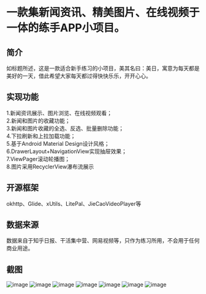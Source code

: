 # 一款集新闻资讯、精美图片、在线视频于一体的练手APP小项目。 
## 简介
如标题所述，这是一款适合新手练习的小项目，美其名曰：美日，寓意为每天都是美好的一天，借此希望大家每天都过得快快乐乐，开开心心。
## 实现功能
1.新闻资讯展示、图片浏览、在线视频观看；</br>
2.新闻和图片的收藏功能；</br>
3.新闻和图片收藏的全选、反选、批量删除功能；</br>
4.下拉刷新和上拉加载功能；</br>
5.基于Android Material Design设计风格；</br>
6.DrawerLayout+NavigationView实现抽屉效果；</br>
7.ViewPager滚动轮播图；</br>
8.图片采用RecyclerView瀑布流展示
## 开源框架
okhttp、Glide、xUtils、LitePal、JieCaoVideoPlayer等
## 数据来源
数据来自于知乎日报、干活集中营、网易视频等，只作为练习所用，不会用于任何商业用途。
## 截图
![image](https://github.com/YL007/MeiRi/raw/master/screenshot/one.png)
![image](https://github.com/YL007/MeiRi/raw/master/screenshot/two.png)
![image](https://github.com/YL007/MeiRi/raw/master/screenshot/three.png)
![image](https://github.com/YL007/MeiRi/raw/master/screenshot/four.png)
![image](https://github.com/YL007/MeiRi/raw/master/screenshot/five.png)
![image](https://github.com/YL007/MeiRi/raw/master/screenshot/six.png)
![image](https://github.com/YL007/MeiRi/raw/master/screenshot/seven.png)
